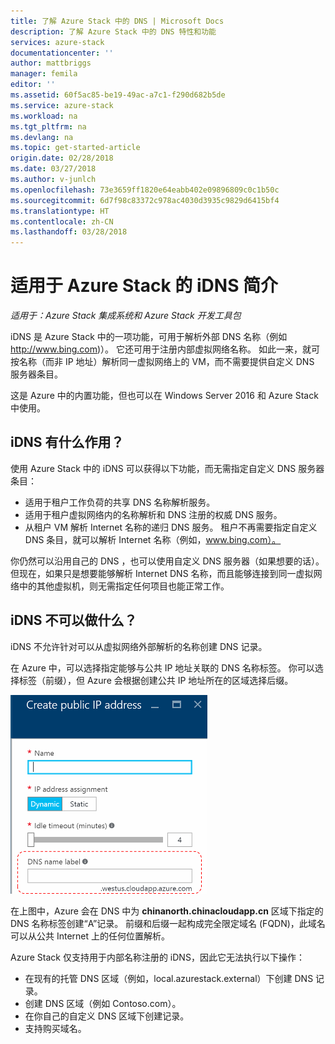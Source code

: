 ```yaml
---
title: 了解 Azure Stack 中的 DNS | Microsoft Docs
description: 了解 Azure Stack 中的 DNS 特性和功能
services: azure-stack
documentationcenter: ''
author: mattbriggs
manager: femila
editor: ''
ms.assetid: 60f5ac85-be19-49ac-a7c1-f290d682b5de
ms.service: azure-stack
ms.workload: na
ms.tgt_pltfrm: na
ms.devlang: na
ms.topic: get-started-article
origin.date: 02/28/2018
ms.date: 03/27/2018
ms.author: v-junlch
ms.openlocfilehash: 73e3659ff1820e64eabb402e09896809c0c1b50c
ms.sourcegitcommit: 6d7f98c83372c978ac4030d3935c9829d6415bf4
ms.translationtype: HT
ms.contentlocale: zh-CN
ms.lasthandoff: 03/28/2018
---
```

# <a name="introducing-idns-for-azure-stack"></a>适用于 Azure Stack 的 iDNS 简介

*适用于：Azure Stack 集成系统和 Azure Stack 开发工具包*

iDNS 是 Azure Stack 中的一项功能，可用于解析外部 DNS 名称（例如 http://www.bing.com)）。
它还可用于注册内部虚拟网络名称。 如此一来，就可按名称（而非 IP 地址）解析同一虚拟网络上的 VM，而不需要提供自定义 DNS 服务器条目。

这是 Azure 中的内置功能，但也可以在 Windows Server 2016 和 Azure Stack 中使用。

## <a name="what-does-idns-do"></a>iDNS 有什么作用？
使用 Azure Stack 中的 iDNS 可以获得以下功能，而无需指定自定义 DNS 服务器条目：

- 适用于租户工作负荷的共享 DNS 名称解析服务。
- 适用于租户虚拟网络内的名称解析和 DNS 注册的权威 DNS 服务。
- 从租户 VM 解析 Internet 名称的递归 DNS 服务。 租户不再需要指定自定义 DNS 条目，就可以解析 Internet 名称（例如，www.bing.com）。

你仍然可以沿用自己的 DNS ，也可以使用自定义 DNS 服务器（如果想要的话）。 但现在，如果只是想要能够解析 Internet DNS 名称，而且能够连接到同一虚拟网络中的其他虚拟机，则无需指定任何项目也能正常工作。

## <a name="what-does-idns-not-do"></a>iDNS 不可以做什么？
iDNS 不允许针对可以从虚拟网络外部解析的名称创建 DNS 记录。

在 Azure 中，可以选择指定能够与公共 IP 地址关联的 DNS 名称标签。 你可以选择标签（前缀），但 Azure 会根据创建公共 IP 地址所在的区域选择后缀。

![DNS 名称标签的屏幕截图](./media/azure-stack-understanding-dns-in-tp2/image3.png)

在上图中，Azure 会在 DNS 中为 **chinanorth.chinacloudapp.cn** 区域下指定的 DNS 名称标签创建“A”记录。 前缀和后缀一起构成完全限定域名 (FQDN)，此域名可以从公共 Internet 上的任何位置解析。

Azure Stack 仅支持用于内部名称注册的 iDNS，因此它无法执行以下操作：

- 在现有的托管 DNS 区域（例如，local.azurestack.external）下创建 DNS 记录。
- 创建 DNS 区域（例如 Contoso.com）。
- 在你自己的自定义 DNS 区域下创建记录。
- 支持购买域名。


<!-- Update_Description: wording update -->